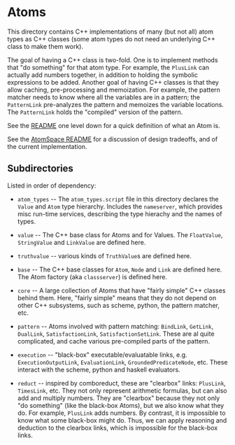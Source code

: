 
Atoms
=====

This directory contains C++ implementations of many (but not all)
atom types as C++ classes (some atom types do not need an underlying
C++ class to make them work).

The goal of having a C++ class is two-fold. One is to implement methods
that "do something" for that atom type. For example, the `PlusLink` can
actually add numbers together, in addition to holding the symbolic
expressions to be added.  Another goal of having C++ classes is that
they allow caching, pre-processing and memoization. For example, the
pattern matcher needs to know where all the variables are in a pattern;
the `PatternLink` pre-analyzes the pattern and memoizes the variable
locations. The `PatternLink` holds the "compiled" version of the
pattern.

See the [README](../README.md) one level down for a quick definition
of what an Atom is.

See the [AtomSpace README](../atomspace/README.md) for a discussion of
design tradeoffs, and of the current implementation.

Subdirectories
--------------
Listed in order of dependency:

 * `atom_types` -- The `atom_types.script` file in this directory
   declares the `Value` and `Atom` type hierarchy. Includes the
   `nameserver`, which provides misc run-time services, describing
   the type hierachy and the names of types.

 * `value` -- The C++ base class for Atoms and for Values. The
   `FloatValue`, `StringValue` and `LinkValue` are defined here.

 * `truthvalue` -- various kinds of `TruthValue`s are defined here.

 * `base` -- The C++ base classes for `Atom`, `Node` and `Link` are
   defined here. The Atom factory (aka `classserver`) is defined here.

 * `core` -- A large collection of Atoms that have "fairly simple"
   C++ classes behind them.  Here, "fairly simple" means that they do
   not depend on other C++ subsystems, such as scheme, python, the
   pattern matcher, etc.

 * `pattern` -- Atoms involved with pattern matching: `BindLink`,
   `GetLink`, `DualLink`, `SatisfactionLink`, `SatisfactionSetLink`.
   These are al quite complicated, and cache various pre-compiled
   parts of the pattern.

 * `execution` -- "black-box" executable/evaluatable links, e.g.
   `ExecutionOutputLink`, `EvaluationLink`, `GroundedPredicateNode`,
   etc.  These interact with the scheme, python and haskell evaluators.

 * `reduct` -- inspired by comboreduct, these are "clearbox" links:
   `PlusLink`, `TimesLink`, etc. They not only represent arithmetic
   formulas, but can also add and multiply numbers.  They are
   "clearbox" because they not only "do something" (like the black-box
   Atoms), but we also know what they do.  For example, `PlusLink` adds
   numbers.  By contrast, it is impossible to know what some black-box
   might do. Thus, we can apply reasoning and deduction to the clearbox
   links, which is impossible for the black-box links.
